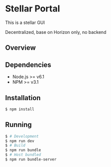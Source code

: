 # Stellar Portal

This is a stellar GUI

Decentralized, base on Horizon only, no backend

## Overview

## Dependencies

- Node.js >= v6.1
- NPM >= v3.1

## Installation

```bash
$ npm install
```

## Running

```bash
$ # Development
$ npm run dev
$ # Build
$ npm run bundle
$ # Host bundled
$ npm run bundle-server
```
